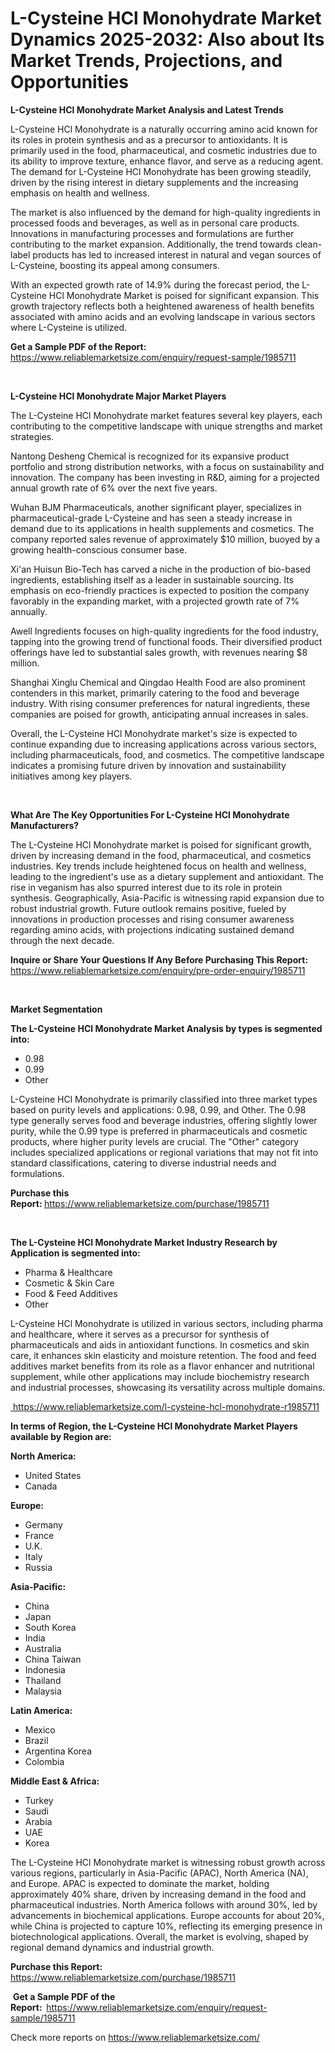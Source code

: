 <p><h1>L-Cysteine HCl Monohydrate Market Dynamics 2025-2032: Also about Its Market Trends, Projections, and Opportunities</h1></p><p><strong>L-Cysteine HCl Monohydrate Market Analysis and Latest Trends</strong></p>
<p><p>L-Cysteine HCl Monohydrate is a naturally occurring amino acid known for its roles in protein synthesis and as a precursor to antioxidants. It is primarily used in the food, pharmaceutical, and cosmetic industries due to its ability to improve texture, enhance flavor, and serve as a reducing agent. The demand for L-Cysteine HCl Monohydrate has been growing steadily, driven by the rising interest in dietary supplements and the increasing emphasis on health and wellness. </p><p>The market is also influenced by the demand for high-quality ingredients in processed foods and beverages, as well as in personal care products. Innovations in manufacturing processes and formulations are further contributing to the market expansion. Additionally, the trend towards clean-label products has led to increased interest in natural and vegan sources of L-Cysteine, boosting its appeal among consumers.</p><p>With an expected growth rate of 14.9% during the forecast period, the L-Cysteine HCl Monohydrate Market is poised for significant expansion. This growth trajectory reflects both a heightened awareness of health benefits associated with amino acids and an evolving landscape in various sectors where L-Cysteine is utilized.</p></p>
<p><strong>Get a Sample PDF of the Report:&nbsp;</strong> <a href="https://www.reliablemarketsize.com/enquiry/request-sample/1985711?utm_campaign=2457&utm_medium=2&utm_source=Github&utm_content=ia&utm_term=03042025&utm_id=l-cysteine-hcl-monohydrate">https://www.reliablemarketsize.com/enquiry/request-sample/1985711</a></p>
<p>&nbsp;</p>
<p><strong>L-Cysteine HCl Monohydrate Major Market Players</strong></p>
<p><p>The L-Cysteine HCl Monohydrate market features several key players, each contributing to the competitive landscape with unique strengths and market strategies. </p><p>Nantong Desheng Chemical is recognized for its expansive product portfolio and strong distribution networks, with a focus on sustainability and innovation. The company has been investing in R&D, aiming for a projected annual growth rate of 6% over the next five years. </p><p>Wuhan BJM Pharmaceuticals, another significant player, specializes in pharmaceutical-grade L-Cysteine and has seen a steady increase in demand due to its applications in health supplements and cosmetics. The company reported sales revenue of approximately $10 million, buoyed by a growing health-conscious consumer base.</p><p>Xi'an Huisun Bio-Tech has carved a niche in the production of bio-based ingredients, establishing itself as a leader in sustainable sourcing. Its emphasis on eco-friendly practices is expected to position the company favorably in the expanding market, with a projected growth rate of 7% annually.</p><p>Awell Ingredients focuses on high-quality ingredients for the food industry, tapping into the growing trend of functional foods. Their diversified product offerings have led to substantial sales growth, with revenues nearing $8 million.</p><p>Shanghai Xinglu Chemical and Qingdao Health Food are also prominent contenders in this market, primarily catering to the food and beverage industry. With rising consumer preferences for natural ingredients, these companies are poised for growth, anticipating annual increases in sales.</p><p>Overall, the L-Cysteine HCl Monohydrate market's size is expected to continue expanding due to increasing applications across various sectors, including pharmaceuticals, food, and cosmetics. The competitive landscape indicates a promising future driven by innovation and sustainability initiatives among key players.</p></p>
<p>&nbsp;</p>
<p><strong>What Are The Key Opportunities For L-Cysteine HCl Monohydrate Manufacturers?</strong></p>
<p><p>The L-Cysteine HCl Monohydrate market is poised for significant growth, driven by increasing demand in the food, pharmaceutical, and cosmetics industries. Key trends include heightened focus on health and wellness, leading to the ingredient's use as a dietary supplement and antioxidant. The rise in veganism has also spurred interest due to its role in protein synthesis. Geographically, Asia-Pacific is witnessing rapid expansion due to robust industrial growth. Future outlook remains positive, fueled by innovations in production processes and rising consumer awareness regarding amino acids, with projections indicating sustained demand through the next decade.</p></p>
<p><strong>Inquire or Share Your Questions If Any Before Purchasing This Report:</strong> <a href="https://www.reliablemarketsize.com/enquiry/pre-order-enquiry/1985711?utm_campaign=2457&utm_medium=2&utm_source=Github&utm_content=ia&utm_term=03042025&utm_id=l-cysteine-hcl-monohydrate">https://www.reliablemarketsize.com/enquiry/pre-order-enquiry/1985711</a></p>
<p>&nbsp;</p>
<p><strong>Market Segmentation</strong></p>
<p><strong>The L-Cysteine HCl Monohydrate Market Analysis by types is segmented into:</strong></p>
<p><ul><li>0.98</li><li>0.99</li><li>Other</li></ul></p>
<p><p>L-Cysteine HCl Monohydrate is primarily classified into three market types based on purity levels and applications: 0.98, 0.99, and Other. The 0.98 type generally serves food and beverage industries, offering slightly lower purity, while the 0.99 type is preferred in pharmaceuticals and cosmetic products, where higher purity levels are crucial. The "Other" category includes specialized applications or regional variations that may not fit into standard classifications, catering to diverse industrial needs and formulations.</p></p>
<p><strong>Purchase this Report:&nbsp;</strong><a href="https://www.reliablemarketsize.com/purchase/1985711?utm_campaign=2457&utm_medium=2&utm_source=Github&utm_content=ia&utm_term=03042025&utm_id=l-cysteine-hcl-monohydrate">https://www.reliablemarketsize.com/purchase/1985711</a></p>
<p>&nbsp;</p>
<p><strong>The L-Cysteine HCl Monohydrate Market Industry Research by Application is segmented into:</strong></p>
<p><ul><li>Pharma & Healthcare</li><li>Cosmetic & Skin Care</li><li>Food & Feed Additives</li><li>Other</li></ul></p>
<p><p>L-Cysteine HCl Monohydrate is utilized in various sectors, including pharma and healthcare, where it serves as a precursor for synthesis of pharmaceuticals and aids in antioxidant functions. In cosmetics and skin care, it enhances skin elasticity and moisture retention. The food and feed additives market benefits from its role as a flavor enhancer and nutritional supplement, while other applications may include biochemistry research and industrial processes, showcasing its versatility across multiple domains.</p></p>
<p><a href="https://www.reliablemarketsize.com/l-cysteine-hcl-monohydrate-r1985711?utm_campaign=2457&utm_medium=2&utm_source=Github&utm_content=ia&utm_term=03042025&utm_id=l-cysteine-hcl-monohydrate">&nbsp;https://www.reliablemarketsize.com/l-cysteine-hcl-monohydrate-r1985711</a></p>
<p><strong>In terms of Region, the L-Cysteine HCl Monohydrate Market Players available by Region are:</strong></p>
<p>
    <p> <strong> North America: </strong>
        <ul>
            <li>United States</li>
            <li>Canada</li>
        </ul>
        </p> 
    <p> <strong> Europe: </strong>
        <ul>
            <li>Germany</li>
            <li>France</li>
            <li>U.K.</li>
            <li>Italy</li>
            <li>Russia</li>
        </ul>
        </p> 
    <p> <strong> Asia-Pacific: </strong>
        <ul>
            <li>China</li>
            <li>Japan</li>
            <li>South Korea</li>
            <li>India</li>
            <li>Australia</li>
            <li>China Taiwan</li>
            <li>Indonesia</li>
            <li>Thailand</li>
            <li>Malaysia</li>
        </ul>
        </p> 
    <p> <strong> Latin America: </strong>
        <ul>
            <li>Mexico</li>
            <li>Brazil</li>
            <li>Argentina Korea</li>
            <li>Colombia</li>
        </ul>
        </p> 
    <p> <strong> Middle East & Africa: </strong>
        <ul>
            <li>Turkey</li>
            <li>Saudi</li>
            <li>Arabia</li>
            <li>UAE</li>
            <li>Korea</li>
        </ul>
    </p>
    </p>
<p><p>The L-Cysteine HCl Monohydrate market is witnessing robust growth across various regions, particularly in Asia-Pacific (APAC), North America (NA), and Europe. APAC is expected to dominate the market, holding approximately 40% share, driven by increasing demand in the food and pharmaceutical industries. North America follows with around 30%, led by advancements in biochemical applications. Europe accounts for about 20%, while China is projected to capture 10%, reflecting its emerging presence in biotechnological applications. Overall, the market is evolving, shaped by regional demand dynamics and industrial growth.</p></p>
<p><strong>Purchase this Report: </strong><a href="https://www.reliablemarketsize.com/purchase/1985711?utm_campaign=2457&utm_medium=2&utm_source=Github&utm_content=ia&utm_term=03042025&utm_id=l-cysteine-hcl-monohydrate">https://www.reliablemarketsize.com/purchase/1985711</a></p>
<p>&nbsp;<strong>Get a Sample PDF of the Report:&nbsp;&nbsp;</strong><a href="https://www.reliablemarketsize.com/enquiry/request-sample/1985711?utm_campaign=2457&utm_medium=2&utm_source=Github&utm_content=ia&utm_term=03042025&utm_id=l-cysteine-hcl-monohydrate">https://www.reliablemarketsize.com/enquiry/request-sample/1985711</a></p>
<p><strong></strong></p>
<p>Check more reports on <a href="https://www.reliablemarketsize.com/?utm_campaign=2457&utm_medium=2&utm_source=Github&utm_content=ia&utm_term=03042025&utm_id=l-cysteine-hcl-monohydrate">https://www.reliablemarketsize.com/</a></p>